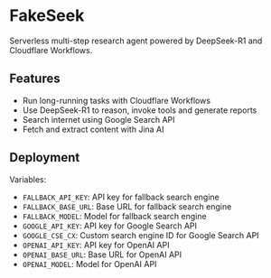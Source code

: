 # FakeSeek

Serverless multi-step research agent powered by DeepSeek-R1 and Cloudflare Workflows.

## Features
- Run long-running tasks with Cloudflare Workflows
- Use DeepSeek-R1 to reason, invoke tools and generate reports
- Search internet using Google Search API
- Fetch and extract content with Jina AI

## Deployment

Variables:

- `FALLBACK_API_KEY`: API key for fallback search engine
- `FALLBACK_BASE_URL`: Base URL for fallback search engine
- `FALLBACK_MODEL`: Model for fallback search engine
- `GOOGLE_API_KEY`: API key for Google Search API
- `GOOGLE_CSE_CX`: Custom search engine ID for Google Search API
- `OPENAI_API_KEY`: API key for OpenAI API
- `OPENAI_BASE_URL`: Base URL for OpenAI API
- `OPENAI_MODEL`: Model for OpenAI API
